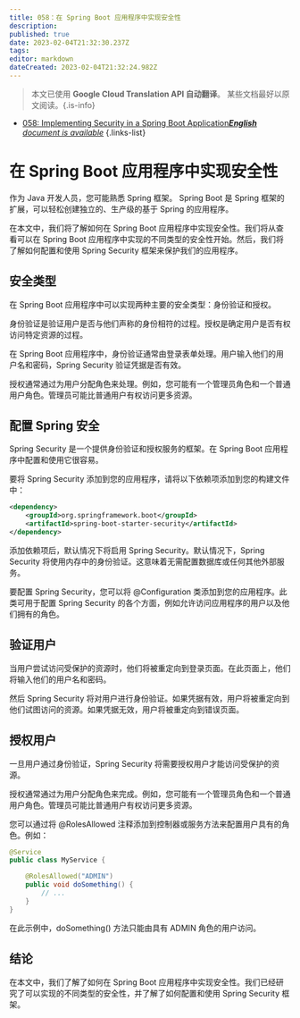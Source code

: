 ```yaml
---
title: 058：在 Spring Boot 应用程序中实现安全性
description: 
published: true
date: 2023-02-04T21:32:30.237Z
tags: 
editor: markdown
dateCreated: 2023-02-04T21:32:24.982Z
---
```


> 本文已使用 **Google Cloud Translation API 自动翻译**。
某些文档最好以原文阅读。{.is-info}



- [058: Implementing Security in a Spring Boot Application***English** document is available*](/en/Knowledge-base/Spring-Boot/Learning/058-implementing-security-in-a-spring-boot-application)
{.links-list}


# 在 Spring Boot 应用程序中实现安全性

作为 Java 开发人员，您可能熟悉 Spring 框架。 Spring Boot 是 Spring 框架的扩展，可以轻松创建独立的、生产级的基于 Spring 的应用程序。

在本文中，我们将了解如何在 Spring Boot 应用程序中实现安全性。我们将从查看可以在 Spring Boot 应用程序中实现的不同类型的安全性开始。然后，我们将了解如何配置和使用 Spring Security 框架来保护我们的应用程序。

## 安全类型

在 Spring Boot 应用程序中可以实现两种主要的安全类型：身份验证和授权。

身份验证是验证用户是否与他们声称的身份相符的过程。授权是确定用户是否有权访问特定资源的过程。

在 Spring Boot 应用程序中，身份验证通常由登录表单处理。用户输入他们的用户名和密码，Spring Security 验证凭据是否有效。

授权通常通过为用户分配角色来处理。例如，您可能有一个管理员角色和一个普通用户角色。管理员可能比普通用户有权访问更多资源。

## 配置 Spring 安全

Spring Security 是一个提供身份验证和授权服务的框架。在 Spring Boot 应用程序中配置和使用它很容易。

要将 Spring Security 添加到您的应用程序，请将以下依赖项添加到您的构建文件中：

```xml
<dependency>
    <groupId>org.springframework.boot</groupId>
    <artifactId>spring-boot-starter-security</artifactId>
</dependency>
```

添加依赖项后，默认情况下将启用 Spring Security。默认情况下，Spring Security 将使用内存中的身份验证。这意味着无需配置数据库或任何其他外部服务。

要配置 Spring Security，您可以将 @Configuration 类添加到您的应用程序。此类可用于配置 Spring Security 的各个方面，例如允许访问应用程序的用户以及他们拥有的角色。

## 验证用户

当用户尝试访问受保护的资源时，他们将被重定向到登录页面。在此页面上，他们将输入他们的用户名和密码。

然后 Spring Security 将对用户进行身份验证。如果凭据有效，用户将被重定向到他们试图访问的资源。如果凭据无效，用户将被重定向到错误页面。

## 授权用户

一旦用户通过身份验证，Spring Security 将需要授权用户才能访问受保护的资源。

授权通常通过为用户分配角色来完成。例如，您可能有一个管理员角色和一个普通用户角色。管理员可能比普通用户有权访问更多资源。

您可以通过将 @RolesAllowed 注释添加到控制器或服务方法来配置用户具有的角色。例如：

```java
@Service
public class MyService {

    @RolesAllowed("ADMIN")
    public void doSomething() {
        // ...
    }
}
```

在此示例中，doSomething() 方法只能由具有 ADMIN 角色的用户访问。

## 结论

在本文中，我们了解了如何在 Spring Boot 应用程序中实现安全性。我们已经研究了可以实现的不同类型的安全性，并了解了如何配置和使用 Spring Security 框架。
